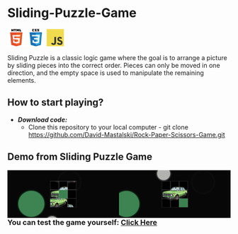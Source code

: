 # Sliding-Puzzle-Game

<p>
  <img src="https://raw.githubusercontent.com/devicons/devicon/master/icons/html5/html5-original-wordmark.svg" alt="html5" width="40" height="40""/>
  <img src="https://raw.githubusercontent.com/devicons/devicon/master/icons/css3/css3-original-wordmark.svg" alt="css3" width="40" height="40"/>
  <img src="https://raw.githubusercontent.com/devicons/devicon/master/icons/javascript/javascript-original.svg" alt="javascript" width="40" height="40"/>
</p>

Sliding Puzzle is a classic logic game where the goal is to arrange a picture by sliding pieces into the correct order. Pieces can only be moved in one direction, and the empty space is used to manipulate the remaining elements.

## How to start playing? 
- _**Download code:**_
  - Clone this repository to your local computer - git clone https://github.com/David-Mastalski/Rock-Paper-Scissors-Game.git
 
 ## Demo from Sliding Puzzle Game
<img align="left" src="https://github.com/David-Mastalski/Sliding-Puzzle-Game/blob/main/demo/demo1.png" alt="Sliding-Puzzle-Game Demo" width="50%">
<img align="right" src="https://github.com/David-Mastalski/Sliding-Puzzle-Game/blob/main/demo/demo2.png" alt="Sliding-Puzzle-Game Demo" width="50%">

### You can test the game yourself: [Click Here](https://david-mastalski.github.io/Sliding-Puzzle-Game/)
